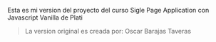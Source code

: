 Esta es mi version del proyecto del curso Sigle Page Application con Javascript Vanilla de Plati

> La version original es creada por: Oscar Barajas Taveras 